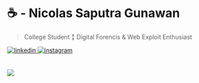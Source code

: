 ☕ - Nicolas Saputra Gunawan
=============================

> College Student ╏ Digital Forencis & Web Exploit Enthusiast

<div align="left">
<a href="https://www.linkedin.com/in/nicsap/" target="_blank">
<img src=https://img.shields.io/badge/linkedin-%231E77B5.svg?&style=for-the-badge&logo=linkedin&logoColor=white alt=linkedin style="margin-bottom: 5px;" />
</a>
<a href="https://www.instagram.com/saputra.nicolas_/" target="_blank">
<img src=https://img.shields.io/badge/instagram-%23000000.svg?&style=for-the-badge&logo=instagram&logoColor=white alt=instagram style="margin-bottom: 5px;" />
</a>  
</div>  
<br>
<p align="left">
<img src = "https://github-readme-stats.vercel.app/api/top-langs/?username=jon-brandy&layout=compact"/>
</p>


